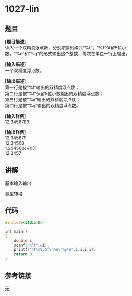 # 1027-lin
## 题目  
**[题目描述]**  
读入一个双精度浮点数，分别按输出格式“%f”，“%f”保留5位小数，“%e”和“%g”的形式输出这个整数，每次在单独一行上输出。  

**[输入描述]**   
一个双精度浮点数。  

**[输出描述]**  
第一行是按“%f”输出的双精度浮点数；  
第二行是按“%f”保留5位小数输出的双精度浮点数；  
第三行是按“%e”输出的双精度浮点数；  
第四行是按“%g”输出的双精度浮点数。  

**[输入样例]**  
12.3456789  

**[输出样例]**  
12.345679  
12.34568  
1.234568e+001  
12.3457  

## 讲解  
基本输入输出  

[类型转换](C2.1基本内置类型&&C4.11类型转换)  

## 代码  

```cpp
#include<stdio.h>

int main()
{
	double i;
	scanf("%lf",&i);
	printf("%f\n%.5f\n%e\n%g\n",i,i,i,i);
	return 0;
}
```

## 参考链接  
无  
